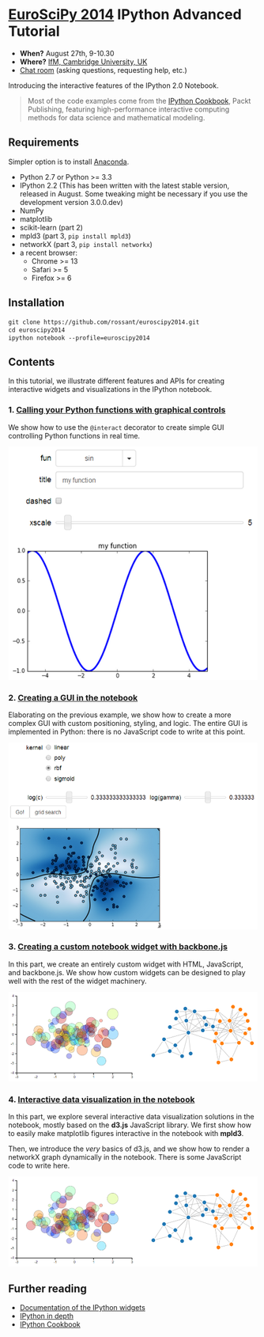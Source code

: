[EuroSciPy 2014](https://www.euroscipy.org/2014/schedule/presentation/60/) IPython Advanced Tutorial
========================================

* **When?** August 27th, 9-10.30
* **Where?** [IfM, Cambridge University, UK](http://www.openstreetmap.org/?mlat=52.20948&mlon=0.08736#map=17/52.20948/0.08736)
* [Chat room](https://gitter.im/rossant/euroscipy2014) (asking questions, requesting help, etc.)

Introducing the interactive features of the IPython 2.0 Notebook.

> Most of the code examples come from the [IPython Cookbook](http://ipython-books.github.io), Packt Publishing, featuring high-performance interactive computing methods for data science and mathematical modeling.

## Requirements

Simpler option is to install [Anaconda](https://store.continuum.io/cshop/anaconda/).

* Python 2.7 or Python >= 3.3
* IPython 2.2 (This has been written with the latest stable version, released in August. Some tweaking might be necessary if you use the development version 3.0.0.dev)
* NumPy
* matplotlib
* scikit-learn (part 2)
* mpld3 (part 3, `pip install mpld3`)
* networkX (part 3, `pip install networkx`)
* a recent browser:
    * Chrome >= 13
    * Safari >= 5
    * Firefox >= 6


## Installation

```
git clone https://github.com/rossant/euroscipy2014.git
cd euroscipy2014
ipython notebook --profile=euroscipy2014
```


## Contents

In this tutorial, we illustrate different features and APIs for creating interactive widgets and visualizations in the IPython notebook.


### 1. [**Calling your Python functions with graphical controls**](http://nbviewer.ipython.org/github/rossant/euroscipy2014/blob/master/01_interact.ipynb)

We show how to use the `@interact` decorator to create simple GUI controlling Python functions in real time.

![Part 1](screenshots/screen1.png)


### 2. [**Creating a GUI in the notebook**](http://nbviewer.ipython.org/github/rossant/euroscipy2014/blob/master/02_gui.ipynb)
    
Elaborating on the previous example, we show how to create a more complex GUI with custom positioning, styling, and logic. The entire GUI is implemented in Python: there is no JavaScript code to write at this point.

![Part 2](screenshots/screen2.png)


### 3. [**Creating a custom notebook widget with backbone.js**](http://nbviewer.ipython.org/github/rossant/euroscipy2014/blob/master/04_custom.ipynb)

In this part, we create an entirely custom widget with HTML, JavaScript, and backbone.js. We show how custom widgets can be designed to play well with the rest of the widget machinery.

![Part 3](screenshots/screen3.png)



### 4. [**Interactive data visualization in the notebook**](http://nbviewer.ipython.org/github/rossant/euroscipy2014/blob/master/03_dataviz.ipynb)

In this part, we explore several interactive data visualization solutions in the notebook, mostly based on the **d3.js** JavaScript library. We first show how to easily make matplotlib figures interactive in the notebook with **mpld3**.

Then, we introduce the *very* basics of d3.js, and we show how to render a networkX graph dynamically in the notebook. There is some JavaScript code to write here.

![Part 4](screenshots/screen4.png)

## Further reading

* [Documentation of the IPython widgets](http://nbviewer.ipython.org/github/ipython/ipython/blob/master/examples/Interactive%20Widgets/Index.ipynb)
* [IPython in depth](http://nbviewer.ipython.org/github/ipython/ipython-in-depth/tree/master/examples/Interactive%20Widgets/)
* [IPython Cookbook](http://ipython-books.github.io)

